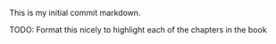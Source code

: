This is my initial commit markdown.

TODO: Format this nicely to highlight each of the chapters in the book
